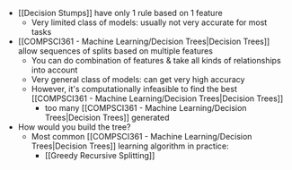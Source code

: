 - [[Decision Stumps]] have only 1 rule based on 1 feature
	- Very limited class of models: usually not very accurate for most tasks
- [[COMPSCI361 - Machine Learning/Decision Trees|Decision Trees]] allow sequences of splits based on multiple features
	- You can do combination of features & take all kinds of relationships into account
	- Very general class of models: can get very high accuracy
	- However, it's computationally infeasible to find the best [[COMPSCI361 - Machine Learning/Decision Trees|Decision Trees]]
		- too many [[COMPSCI361 - Machine Learning/Decision Trees|Decision Trees]] generated
- How would you build the tree?
	- Most common [[COMPSCI361 - Machine Learning/Decision Trees|Decision Trees]] learning algorithm in practice:
		- [[Greedy Recursive Splitting]]